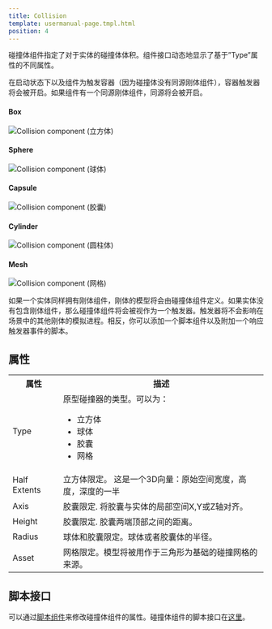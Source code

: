 ```yaml
---
title: Collision
template: usermanual-page.tmpl.html
position: 4
---
```


碰撞体组件指定了对于实体的碰撞体体积。组件接口动态地显示了基于”Type”属性的不同属性。

在启动状态下以及组件为触发容器（因为碰撞体没有同源刚体组件），容器触发器将会被开启。如果组件有一个同源刚体组件，同源将会被开启。

#### Box
![Collision component (立方体)][1]
#### Sphere
![Collision component (球体)][2]
#### Capsule
![Collision component (胶囊)][3]
#### Cylinder
![Collision component (圆柱体)][4]
#### Mesh
![Collision component (网格)][5]

如果一个实体同样拥有刚体组件，刚体的模型将会由碰撞体组件定义。如果实体没有包含刚体组件，那么碰撞体组件将会被视作为一个触发器。触发器将不会影响在场景中的其他刚体的模拟进程。相反，你可以添加一个脚本组件以及附加一个响应触发器事件的脚本。

## 属性

<table class="table table-striped">
    <col class="property-name"></col>
    <col class="property-description"></col>
    <tr><th>属性</th><th>描述</th></tr>
    <tr><td>Type</td><td>原型碰撞器的类型。可以为：<ul><li>立方体</li><li>球体</li><li>胶囊</li><li>网格</li></ul></td></tr>
    <tr><td>Half Extents</td><td>立方体限定。 这是一个3D向量：原始空间宽度，高度，深度的一半</td></tr>
    <tr><td>Axis</td><td>胶囊限定. 将胶囊与实体的局部空间X,Y或Z轴对齐。</td></tr>
    <tr><td>Height</td><td>胶囊限定. 胶囊两端顶部之间的距离。</td></tr>
    <tr><td>Radius</td><td>球体和胶囊限定。球体或者胶囊体的半径。</td></tr>
    <tr><td>Asset</td><td>网格限定。模型将被用作于三角形为基础的碰撞网格的来源。</td></tr>
</table>

## 脚本接口

可以通过[脚本组件][6]来修改碰撞体组件的属性。碰撞体组件的脚本接口在[这里][7]。

[1]: /images/user-manual/scenes/components/component-collision-box.png
[2]: /images/user-manual/scenes/components/component-collision-sphere.png
[3]: /images/user-manual/scenes/components/component-collision-capsule.png
[4]: /images/user-manual/scenes/components/component-collision-cylinder.png
[5]: /images/user-manual/scenes/components/component-collision-mesh.png
[6]: /user-manual/packs/components/script
[7]: /engine/api/stable/symbols/pc.CollisionComponent.html

